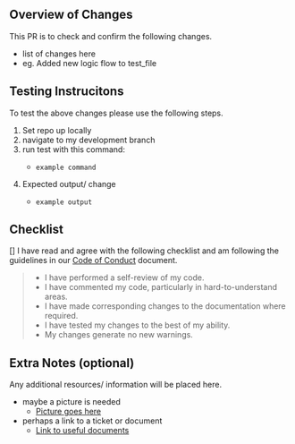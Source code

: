 ## Overview of Changes

This PR is to check and confirm the following changes. 
- list of changes here
- eg. Added new logic flow to test_file 


## Testing Instrucitons

To test the above changes please use the following steps. 
1. Set repo up locally
2. navigate to my development branch
3. run test with this command:
    -     example command
4. Expected output/ change
    -     example output
  

## Checklist

[] I have read and agree with the following checklist and am following the guidelines in our [Code of Conduct](/Code_of_Conduct.md) document.


> - I have performed a self-review of my code. 
> - I have commented my code, particularly in hard-to-understand areas.
> - I have made corresponding changes to the documentation where required.
> - I have tested my changes to the best of my ability.
> - My changes generate no new warnings.


## Extra Notes (optional)

Any additional resources/ information will be placed here. 
- maybe a picture is needed 
    - [Picture goes here](/img/sample.jpg)
- perhaps a link to a ticket or document 
    - [Link to useful documents](https://www.cheese.com/)